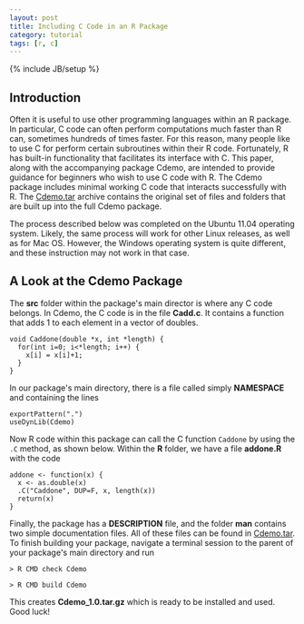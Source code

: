 ```yaml
---
layout: post
title: Including C Code in an R Package
category: tutorial
tags: [r, c]
---
```

{% include JB/setup %}

## Introduction

Often it is useful to use other programming languages within an R package. In particular, C code can often perform computations much faster than R can, sometimes hundreds of times faster. For this reason, many people like to use C for perform certain subroutines within their R code. Fortunately, R has built-in functionality that facilitates its interface with C. This paper, along with the accompanying package Cdemo, are intended to provide guidance for beginners who wish to use C code with R. The Cdemo package includes minimal working C code that interacts successfully with R. The [Cdemo.tar](/static/Cdemo.tar) archive contains the original set of files and folders that are built up into the full Cdemo package.

The process described below was completed on the Ubuntu 11.04 operating system. Likely, the same process will work for other Linux releases, as well as for Mac OS. However, the Windows operating system is quite different, and these instruction may not work in that case.


## A Look at the Cdemo Package

The **src** folder within the package's main director is where any C code belongs. In Cdemo, the C code is in the file **Cadd.c**. It contains a function that adds 1 to each element in a vector of doubles.

    void Caddone(double *x, int *length) {
      for(int i=0; i<*length; i++) {
        x[i] = x[i]+1;
      }
    }

In our package's main directory, there is a file called simply **NAMESPACE** and containing the lines

    exportPattern(".")
    useDynLib(Cdemo)

Now R code within this package can call the C function `Caddone` by using the `.C` method, as shown below. Within the **R** folder, we have a file **addone.R** with the code

    addone <- function(x) {
      x <- as.double(x)
      .C("Caddone", DUP=F, x, length(x))
      return(x)
    }

Finally, the package has a **DESCRIPTION** file, and the folder **man** contains two simple documentation files. All of these files can be found in [Cdemo.tar](/static/Cdemo.tar). To finish building your package, navigate a terminal session to the parent of your package's main directory and run

`> R CMD check Cdemo`

`> R CMD build Cdemo`

This creates **Cdemo\_1.0.tar.gz** which is ready to be installed and used. Good luck!

